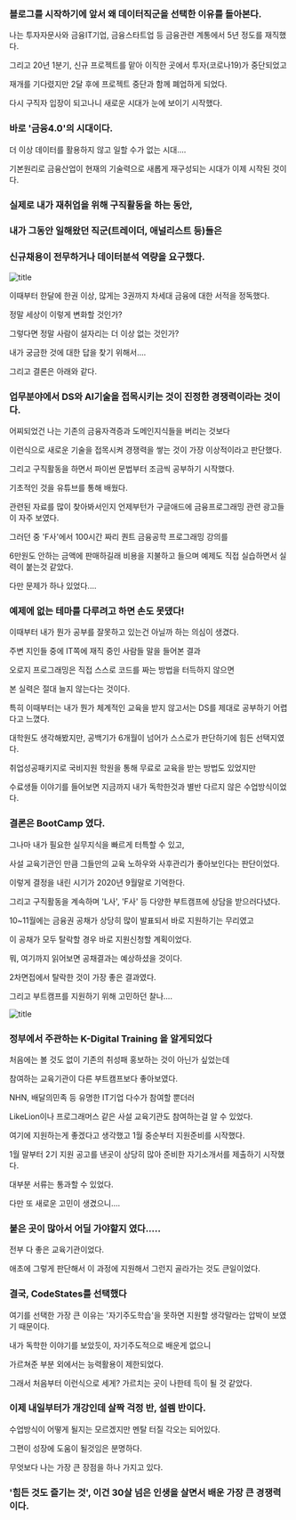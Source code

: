 ### 블로그를 시작하기에 앞서 왜 데이터직군을 선택한 이유를 돌아본다.

나는 투자자문사와 금융IT기업, 금융스타트업 등 금융관련 계통에서 5년 정도를 재직했다.

그리고 20년 1분기, 신규 프로젝트를 맡아 이직한 곳에서 투자(코로나19)가 중단되었고

재개를 기다렸지만 2달 후에 프로젝트 중단과 함께 폐업하게 되었다.

다시 구직자 입장이 되고나니 새로운 시대가 눈에 보이기 시작했다.

### 바로 '금융4.0'의 시대이다.

더 이상 데이터를 활용하지 않고 일할 수가 없는 시대....

기본원리로 금융산업이 현재의 기술력으로 새롭게 재구성되는 시대가 이제 시작된 것이다.

### 실제로 내가 재취업을 위해 구직활동을 하는 동안, 
### 내가 그동안 일해왔던 직군(트레이더, 애널리스트 등)들은
### 신규채용이 전무하거나 데이터분석 역량을 요구했다.

![title](img/20200221_4398882_1582249627-horz.jpg)

이때부터 한달에 한권 이상, 많게는 3권까지 차세대 금융에 대한 서적을 정독했다.

정말 세상이 이렇게 변화할 것인가?

그렇다면 정말 사람이 설자리는 더 이상 없는 것인가?

내가 궁금한 것에 대한 답을 찾기 위해서....

그리고 결론은 아래와 같다.

### 업무분야에서 DS와 AI기술을 접목시키는 것이 진정한 경쟁력이라는 것이다.

어찌되었건 나는 기존의 금융자격증과 도메인지식들을 버리는 것보다

이런식으로 새로운 기술을 접목시켜 경쟁력을 쌓는 것이 가장 이상적이라고 판단했다.

그리고 구직활동을 하면서 파이썬 문법부터 조금씩 공부하기 시작했다.

기초적인 것을 유튜브를 통해 배웠다.

관련된 자료를 많이 찾아봐서인지 언제부턴가 구글애드에 금융프로그래밍 관련 광고들이 자주 보였다.

그러던 중 'F사'에서 100시간 짜리 퀀트 금융공학 프로그래밍 강의를 

6만원도 안하는 금액에 판매하길래 비용을 지불하고 들으며 예제도 직접 실습하면서 실력이 붙는것 같았다.

다만 문제가 하나 있었다....

### 예제에 없는 테마를 다루려고 하면 손도 못댔다!

이때부터 내가 뭔가 공부를 잘못하고 있는건 아닐까 하는 의심이 생겼다.

주변 지인들 중에 IT쪽에 재직 중인 사람들 말을 들어본 결과

오로지 프로그래밍은 직접 스스로 코드를 짜는 방법을 터득하지 않으면

본 실력은 절대 늘지 않는다는 것이다.

특히 이때부터는 내가 뭔가 체계적인 교육을 받지 않고서는 DS를 제대로 공부하기 어렵다고 느꼈다.

대학원도 생각해봤지만, 공백기가 6개월이 넘어가 스스로가 판단하기에 힘든 선택지였다.

취업성공패키지로 국비지원 학원을 통해 무료로 교육을 받는 방법도 있었지만

수료생들 이야기를 들어보면 지금까지 내가 독학한것과 별반 다르지 않은 수업방식이었다.

### 결론은 BootCamp 였다.

그나마 내가 필요한 실무지식을 빠르게 터특할 수 있고,

사설 교육기관인 만큼 그들만의 교육 노하우와 사후관리가 좋아보인다는 판단이었다.

이렇게 결정을 내린 시기가 2020년 9월말로 기억한다.

그리고 구직활동을 계속하며 'L사', 'F사' 등 다양한 부트캠프에 상담을 받으러다녔다.

10~11월에는 금융권 공채가 상당히 많이 발표되서 바로 지원하기는 무리였고

이 공채가 모두 탈락할 경우 바로 지원신청할 계획이었다.

뭐, 여기까지 읽어보면 공채결과는 예상하셨을 것이다.

2차면접에서 탈락한 것이 가장 좋은 결과였다.

그리고 부트캠프를 지원하기 위해 고민하던 찰나....

![title](img/unnamed.gif)

### 정부에서 주관하는 K-Digital Training 을 알게되었다

처음에는 볼 것도 없이 기존의 취성패 홍보하는 것이 아닌가 싶었는데

참여하는 교육기관이 다른 부트캠프보다 좋아보였다.

NHN, 배달의민족 등 유명한 IT기업 다수가 참여할 뿐더러

LikeLion이나 프로그래머스 같은 사설 교육기관도 참여하는걸 알 수 있었다.

여기에 지원하는게 좋겠다고 생각했고 1월 중순부터 지원준비를 시작했다.

1월 말부터 2기 지원 공고를 낸곳이 상당히 많아 준비한 자기소개서를 제출하기 시작했다.


대부분 서류는 통과할 수 있었다.

다만 또 새로운 고민이 생겼으니....

### 붙은 곳이 많아서 어딜 가야할지 였다.....

전부 다 좋은 교육기관이었다.

애초에 그렇게 판단해서 이 과정에 지원해서 그런지 골라가는 것도 큰일이었다.

### 결국, CodeStates를 선택했다

여기를 선택한 가장 큰 이유는 '자기주도학습'을 못하면 지원할 생각말라는 압박이 보였기 때문이다.

내가 독학한 이야기를 보았듯이, 자기주도적으로 배운게 없으니

가르쳐준 부분 외에서는 능력활용이 제한되었다.

그래서 처음부터 이런식으로 세게? 가르치는 곳이 나한테 득이 될 것 같았다.

### 이제 내일부터가 개강인데 살짝 걱정 반, 설렘 반이다.

수업방식이 어떻게 될지는 모르겠지만 멘탈 터질 각오는 되어있다.

그편이 성장에 도움이 될것임은 분명하다.

무엇보다 나는 가장 큰 장점을 하나 가지고 있다. 

### '힘든 것도 즐기는 것', 이건 30살 넘은 인생을 살면서 배운 가장 큰 경쟁력 이다.
